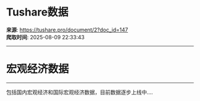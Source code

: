 # Tushare数据

**来源**: https://tushare.pro/document/2?doc_id=147  
**爬取时间**: 2025-08-09 22:33:43

---

# 宏观经济数据

---

包括国内宏观经济和国际宏观经济数据，目前数据逐步上线中....

